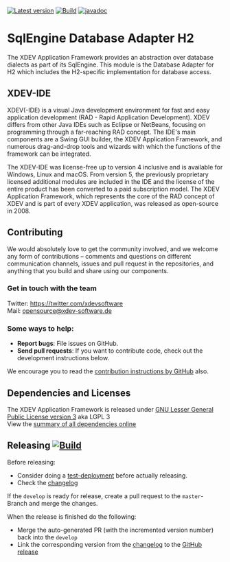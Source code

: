 [![Latest version](https://img.shields.io/maven-central/v/com.xdev-software/xapi-db-h2)](https://mvnrepository.com/artifact/com.xdev-software/xapi-db-h2)
[![Build](https://img.shields.io/github/workflow/status/xdev-software/xapi-db-h2/Check%20Build/develop)](https://github.com/xdev-software/xapi-db-h2/actions/workflows/checkBuild.yml?query=branch%3Adevelop)
[![javadoc](https://javadoc.io/badge2/com.xdev-software/xapi-db-h2/javadoc.svg)](https://javadoc.io/doc/com.xdev-software/xapi-db-h2) 

# SqlEngine Database Adapter H2

The XDEV Application Framework provides an abstraction over database dialects as part of its SqlEngine. This module is the Database Adapter for H2 which includes the H2-specific implementation for database access.

## XDEV-IDE
XDEV(-IDE) is a visual Java development environment for fast and easy application development (RAD - Rapid Application Development). XDEV differs from other Java IDEs such as Eclipse or NetBeans, focusing on programming through a far-reaching RAD concept. The IDE's main components are a Swing GUI builder, the XDEV Application Framework, and numerous drag-and-drop tools and wizards with which the functions of the framework can be integrated.

The XDEV-IDE was license-free up to version 4 inclusive and is available for Windows, Linux and macOS. From version 5, the previously proprietary licensed additional modules are included in the IDE and the license of the entire product has been converted to a paid subscription model. The XDEV Application Framework, which represents the core of the RAD concept of XDEV and is part of every XDEV application, was released as open-source in 2008.

## Contributing

We would absolutely love to get the community involved, and we welcome any form of contributions – comments and questions on different communication channels, issues and pull request in the repositories, and anything that you build and share using our components.

### Get in touch with the team

Twitter: https://twitter.com/xdevsoftware<br/>
Mail: opensource@xdev-software.de

### Some ways to help:

- **Report bugs**: File issues on GitHub.
- **Send pull requests**: If you want to contribute code, check out the development instructions below.

We encourage you to read the [contribution instructions by GitHub](https://guides.github.com/activities/contributing-to-open-source/#contributing) also.

## Dependencies and Licenses
The XDEV Application Framework is released under [GNU Lesser General Public License version 3](https://www.gnu.org/licenses/lgpl-3.0.en.html) aka LGPL 3<br/>
View the [summary of all dependencies online](https://xdev-software.github.io/xapi-db-h2/dependencies/)

## Releasing [![Build](https://img.shields.io/github/workflow/status/xdev-software/xapi-db-h2/Release?label=Release)](https://github.com/xdev-software/xapi-db-h2/actions/workflows/release.yml)

Before releasing:
* Consider doing a [test-deployment](https://github.com/xdev-software/xapi-db-h2/actions/workflows/test-deploy.yml?query=branch%3Adevelop) before actually releasing.
* Check the [changelog](CHANGELOG.md)

If the ``develop`` is ready for release, create a pull request to the ``master``-Branch and merge the changes.

When the release is finished do the following:
* Merge the auto-generated PR (with the incremented version number) back into the ``develop``
* Link the corresponding version from the [changelog](CHANGELOG.md) to the [GitHub release](https://github.com/xdev-software/xapi-db-h2/releases/latest)